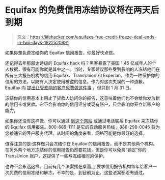 # Equifax 的免费信用冻结协议将在两天后到期

> 原文：<https://lifehacker.com/equifaxs-free-credit-freeze-deal-ends-in-two-days-1822520891>

如果你想免费冻结你的 Equifax 信用报告，你最好快点做。



还记得去年那部史诗级的 Equifax hack 吗？黑客暴露了美国 1.45 亿成年人的个人数据，很有可能你就是其中之一。当时，专家建议那些受到影响的人冻结他们在所有三大报告机构的信用:Equifax、TransUnion 和 Experian，作为一种保护你的信用的方法，以防有人决定使用被盗的信息。作为对这次失误的一种道歉，Equifax 向 [提出让受影响的客户免费做这件事](https://lifehacker.com/equifax-is-waiving-their-credit-freeze-fees-for-30-days-1805663077) ，但只到 1 月 31 日。

冻结你的信用基本上阻止了贷款人访问你的报告，这意味着他们也不会给你发放新的信用卡或贷款。它不会影响你的信用评分或现有账户，只会影响你开立新账户的能力。

如果你还没有这样做，你可以通过 [到这个网站](https://www.freeze.equifax.com/Freeze/jsp/SFF_PersonalIDInfo.jsp) 或通过电话联系 Equifax 来冻结你的 Equifax 信用报告。800-685-1111 是它的自动服务热线，888-298-0045 将为您接通它的客户服务代理。从时间的角度来看，网络可能是你最好的选择。

值得注意的是:这样做只会冻结你在 Equifax 的信用报告，而不是其他两个机构。在另外两个地方冻结你的信用报告仍然要花钱，但是你可以免费“锁定”你的 TransUnion 账户，这提供了一些与冻结相同的保护。

也许不会永远这样。目前有几个法案摆在桌面上 要求信用报告机构每年给客户一次免费的信用冻结和解冻。不幸的是，到目前为止，这些法案都没有通过。